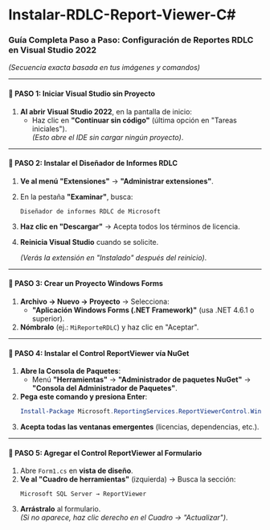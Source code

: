 # Instalar-RDLC-Report-Viewer-C#

### **Guía Completa Paso a Paso: Configuración de Reportes RDLC en Visual Studio 2022**  
*(Secuencia exacta basada en tus imágenes y comandos)*  

---

#### **🔹 PASO 1: Iniciar Visual Studio sin Proyecto**  
1. **Al abrir Visual Studio 2022**, en la pantalla de inicio:  
   - Haz clic en **"Continuar sin código"** (última opción en "Tareas iniciales").  
   *(Esto abre el IDE sin cargar ningún proyecto)*.  

---

#### **🔹 PASO 2: Instalar el Diseñador de Informes RDLC**  
1. **Ve al menú "Extensiones"** → **"Administrar extensiones"**.  
2. En la pestaña **"Examinar"**, busca:  
   ```  
   Diseñador de informes RDLC de Microsoft  
   ```  
3. **Haz clic en "Descargar"** → Acepta todos los términos de licencia.  
4. **Reinicia Visual Studio** cuando se solicite.  

   *(Verás la extensión en "Instalado" después del reinicio)*.  

---

#### **🔹 PASO 3: Crear un Proyecto Windows Forms**  
1. **Archivo → Nuevo → Proyecto** → Selecciona:  
   - **"Aplicación Windows Forms (.NET Framework)"** (usa .NET 4.6.1 o superior).  
2. **Nómbralo** (ej.: `MiReporteRDLC`) y haz clic en "Aceptar".  

---

#### **🔹 PASO 4: Instalar el Control ReportViewer vía NuGet**  
1. **Abre la Consola de Paquetes**:  
   - Menú **"Herramientas"** → **"Administrador de paquetes NuGet"** → **"Consola del Administrador de Paquetes"**.  
2. **Pega este comando y presiona Enter**:  
   ```powershell  
   Install-Package Microsoft.ReportingServices.ReportViewerControl.WinForms -Version 140.340.80  
   ```  
3. **Acepta todas las ventanas emergentes** (licencias, dependencias, etc.).  

---

#### **🔹 PASO 5: Agregar el Control ReportViewer al Formulario**  
1. Abre `Form1.cs` en **vista de diseño**.  
2. **Ve al "Cuadro de herramientas"** (izquierda) → Busca la sección:  
   ```  
   Microsoft SQL Server → ReportViewer  
   ```  
3. **Arrástralo** al formulario.  
   *(Si no aparece, haz clic derecho en el Cuadro → "Actualizar")*.  

